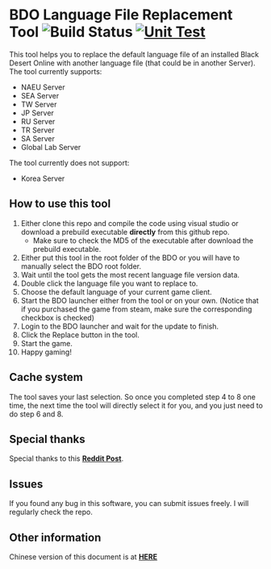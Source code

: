# BDO Language File Replacement Tool ![Build Status](https://github.com/kroulis/BDOLanguageReplacementTool/actions/workflows/dotnet.yml/badge.svg) [![Unit Test](https://github.com/kroulis/BDOLanguageReplacementTool/actions/workflows/unit_test.yml/badge.svg)](https://github.com/kroulis/BDOLanguageReplacementTool/actions/workflows/unit_test.yml)

This tool helps you to replace the default language file of an installed Black Desert Online with another language file (that could be in another Server). The tool currently supports:
- NAEU Server
- SEA Server
- TW Server
- JP Server
- RU Server
- TR Server
- SA Server
- Global Lab Server

The tool currently does not support:
- Korea Server

## How to use this tool
1. Either clone this repo and compile the code using visual studio or download a prebuild executable **directly** from this github repo.
    - Make sure to check the MD5 of the executable after download the prebuild executable.
2. Either put this tool in the root folder of the BDO or you will have to manually select the BDO root folder.
3. Wait until the tool gets the most recent language file version data.
4. Double click the language file you want to replace to.
5. Choose the default language of your current game client.
6. Start the BDO launcher either from the tool or on your own. (Notice that if you purchased the game from steam, make sure the corresponding checkbox is checked)
7. Login to the BDO launcher and wait for the update to finish.
8. Click the Replace button in the tool.
9. Start the game.
10. Happy gaming!

## Cache system

The tool saves your last selection. So once you completed step 4 to 8 one time, the next time the tool will directly select it for you, and you just need to do step 6 and 8.

## Special thanks

Special thanks to this **[Reddit Post](https://www.reddit.com/r/blackdesertonline/comments/p8vjss/guide_all_your_bdo_language_file_needs/)**.

## Issues
If you found any bug in this software, you can submit issues freely. I will regularly check the repo.

## Other information
Chinese version of this document is at **[HERE](doc/README_ZH_CN.md)**
